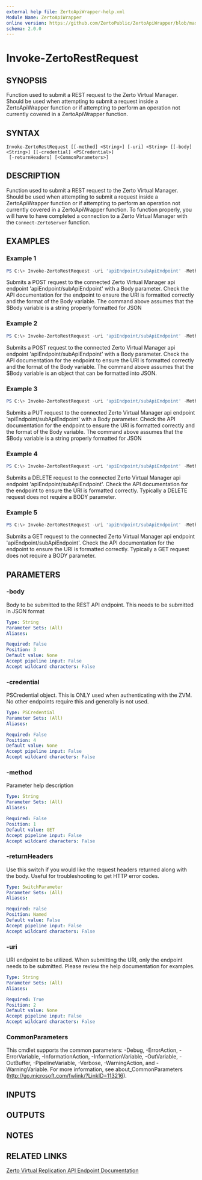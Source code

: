 ```yaml
---
external help file: ZertoApiWrapper-help.xml
Module Name: ZertoApiWrapper
online version: https://github.com/ZertoPublic/ZertoApiWrapper/blob/master/docs/Invoke-ZertoRestRequest.md
schema: 2.0.0
---
```


# Invoke-ZertoRestRequest

## SYNOPSIS
Function used to submit a REST request to the Zerto Virtual Manager. Should be used when attempting to submit a request inside a ZertoApiWrapper function or if attempting to perform an operation not currently covered in a ZertoApiWrapper function.

## SYNTAX

```
Invoke-ZertoRestRequest [[-method] <String>] [-uri] <String> [[-body] <String>] [[-credential] <PSCredential>]
 [-returnHeaders] [<CommonParameters>]
```

## DESCRIPTION
Function used to submit a REST request to the Zerto Virtual Manager. Should be used when attempting to submit a request inside a ZertoApiWrapper function or if attempting to perform an operation not currently covered in a ZertoApiWrapper function. To function properly, you will have to have completed a connection to a Zerto Virtual Manager with the `Connect-ZertoServer` function.

## EXAMPLES

### Example 1
```powershell
PS C:\> Invoke-ZertoRestRequest -uri 'apiEndpoint/subApiEndpoint' -Method POST -Body $Body
```

Submits a POST request to the connected Zerto Virtual Manager api endpoint 'apiEndpoint/subApiEndpoint' with a Body parameter. Check the API documentation for the endpoint to ensure the URI is formatted correctly and the format of the Body variable. The command above assumes that the $Body variable is a string properly formatted for JSON

### Example 2
```powershell
PS C:\> Invoke-ZertoRestRequest -uri 'apiEndpoint/subApiEndpoint' -Method POST -Body ($Body | ConvertTo-Json)
```

Submits a POST request to the connected Zerto Virtual Manager api endpoint 'apiEndpoint/subApiEndpoint' with a Body parameter. Check the API documentation for the endpoint to ensure the URI is formatted correctly and the format of the Body variable. The command above assumes that the $Body variable is an object that can be formatted into JSON.

### Example 3
```powershell
PS C:\> Invoke-ZertoRestRequest -uri 'apiEndpoint/subApiEndpoint' -Method PUT -Body $Body
```

Submits a PUT request to the connected Zerto Virtual Manager api endpoint 'apiEndpoint/subApiEndpoint' with a Body parameter. Check the API documentation for the endpoint to ensure the URI is formatted correctly and the format of the Body variable. The command above assumes that the $Body variable is a string properly formatted for JSON

### Example 4
```powershell
PS C:\> Invoke-ZertoRestRequest -uri 'apiEndpoint/subApiEndpoint' -Method DELETE
```

Submits a DELETE request to the connected Zerto Virtual Manager api endpoint 'apiEndpoint/subApiEndpoint'. Check the API documentation for the endpoint to ensure the URI is formatted correctly. Typically a DELETE request does not require a BODY parameter.

### Example 5
```powershell
PS C:\> Invoke-ZertoRestRequest -uri 'apiEndpoint/subApiEndpoint' -Method GET
```

Submits a GET request to the connected Zerto Virtual Manager api endpoint 'apiEndpoint/subApiEndpoint'. Check the API documentation for the endpoint to ensure the URI is formatted correctly. Typically a GET request does not require a BODY parameter.

## PARAMETERS

### -body
Body to be submitted to the REST API endpoint.
This needs to be submitted in JSON format

```yaml
Type: String
Parameter Sets: (All)
Aliases:

Required: False
Position: 3
Default value: None
Accept pipeline input: False
Accept wildcard characters: False
```

### -credential
PSCredential object.
This is ONLY used when authenticating with the ZVM.
No other endpoints require this and generally is not used.

```yaml
Type: PSCredential
Parameter Sets: (All)
Aliases:

Required: False
Position: 4
Default value: None
Accept pipeline input: False
Accept wildcard characters: False
```

### -method
Parameter help description

```yaml
Type: String
Parameter Sets: (All)
Aliases:

Required: False
Position: 1
Default value: GET
Accept pipeline input: False
Accept wildcard characters: False
```

### -returnHeaders
Use this switch if you would like the request headers returned along with the body.
Useful for troubleshooting to get HTTP error codes.

```yaml
Type: SwitchParameter
Parameter Sets: (All)
Aliases:

Required: False
Position: Named
Default value: False
Accept pipeline input: False
Accept wildcard characters: False
```

### -uri
URI endpoint to be utilized.
When submitting the URI, only the endpoint needs to be submitted.
Please review the help documentation for examples.

```yaml
Type: String
Parameter Sets: (All)
Aliases:

Required: True
Position: 2
Default value: None
Accept pipeline input: False
Accept wildcard characters: False
```

### CommonParameters
This cmdlet supports the common parameters: -Debug, -ErrorAction, -ErrorVariable, -InformationAction, -InformationVariable, -OutVariable, -OutBuffer, -PipelineVariable, -Verbose, -WarningAction, and -WarningVariable. For more information, see about_CommonParameters (http://go.microsoft.com/fwlink/?LinkID=113216).

## INPUTS

## OUTPUTS

## NOTES

## RELATED LINKS

[Zerto Virtual Replication API Endpoint Documentation](https://s3.amazonaws.com/zertodownload_docs/Latest/Zerto%20Virtual%20Replication%20Zerto%20Virtual%20Manager%20(ZVM)%20-%20vSphere%20Online%20Help/content/intro/book_in_portal_-_zvr_restful_apis.htm)
